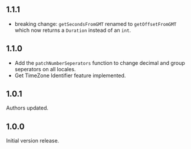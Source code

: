 ## 1.1.1

- breaking change: `getSecondsFromGMT` renamed to `getOffsetFromGMT` which now returns a `Duration` instead of an `int`.

## 1.1.0

- Add the `patchNumberSeperators` function to change decimal and group seperators on all locales.
- Get TimeZone Identifier feature implemented.

## 1.0.1

Authors updated.

## 1.0.0

Initial version release.
